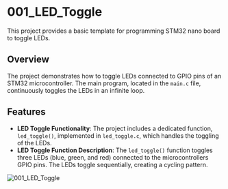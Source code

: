 ﻿# 001_LED_Toggle

This project provides a basic template for programming STM32 nano board to toggle LEDs.

## Overview

The project demonstrates how to toggle LEDs connected to GPIO pins of an STM32 microcontroller. The main program, located in the `main.c` file, continuously toggles the LEDs in an infinite loop.

## Features

- **LED Toggle Functionality**: The project includes a dedicated function, `led_toggle()`, implemented in `led_toggle.c`, which handles the toggling of the LEDs.
- **LED Toggle Function Description**: The `led_toggle()` function toggles three LEDs (blue, green, and red) connected to the microcontrollers GPIO pins. The LEDs toggle sequentially, creating a cycling pattern.


![001_LED_Toggle](001_LED_Toggle.gif)